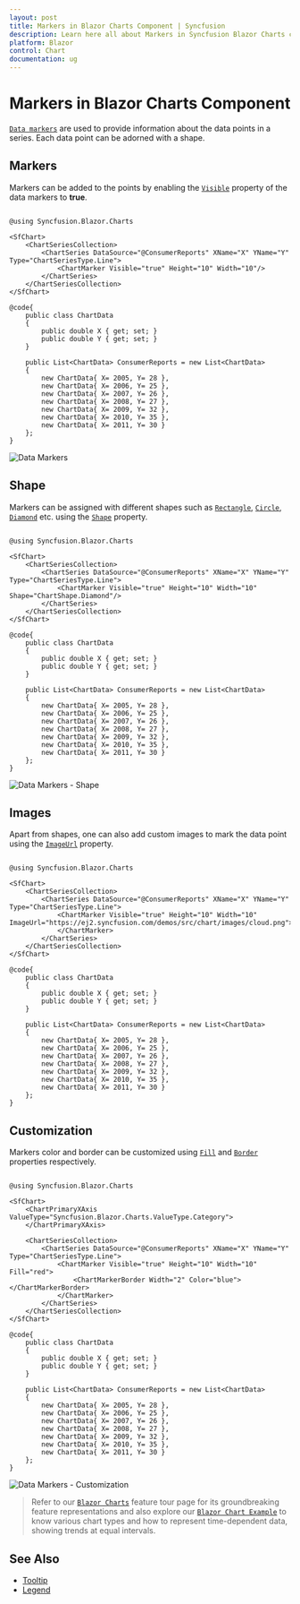 ```yaml
---
layout: post
title: Markers in Blazor Charts Component | Syncfusion
description: Learn here all about Markers in Syncfusion Blazor Charts component and more.
platform: Blazor
control: Chart
documentation: ug
---
```


# Markers in Blazor Charts Component

[`Data markers`](https://help.syncfusion.com/cr/blazor/Syncfusion.Blazor.Charts.ChartCommonMarker.html) are used to provide information about the data points in a series. Each data point can be adorned with a shape.

<!-- markdownlint-disable MD036 -->

## Markers

<!-- markdownlint-disable MD036 -->

Markers can be added to the points by enabling the [`Visible`](https://help.syncfusion.com/cr/blazor/Syncfusion.Blazor.Charts.ChartCommonMarker.html#Syncfusion_Blazor_Charts_ChartCommonMarker_Visible) property of the data markers to **true**.

```cshtml

@using Syncfusion.Blazor.Charts

<SfChart>
    <ChartSeriesCollection>
        <ChartSeries DataSource="@ConsumerReports" XName="X" YName="Y" Type="ChartSeriesType.Line">
            <ChartMarker Visible="true" Height="10" Width="10"/>            
        </ChartSeries>
    </ChartSeriesCollection>
</SfChart>

@code{
    public class ChartData
    {
        public double X { get; set; }
        public double Y { get; set; }
    }

    public List<ChartData> ConsumerReports = new List<ChartData>
	{
		new ChartData{ X= 2005, Y= 28 },
		new ChartData{ X= 2006, Y= 25 },
		new ChartData{ X= 2007, Y= 26 },
		new ChartData{ X= 2008, Y= 27 },
		new ChartData{ X= 2009, Y= 32 },
		new ChartData{ X= 2010, Y= 35 },
		new ChartData{ X= 2011, Y= 30 }
	};
}

```

![Data Markers](images/marker/marker-razor.png)

## Shape

Markers can be assigned with different shapes such as [`Rectangle`](https://help.syncfusion.com/cr/blazor/Syncfusion.Blazor.Charts.ChartShape.html#Syncfusion_Blazor_Charts_ChartShape_Rectangle), [`Circle`](https://help.syncfusion.com/cr/blazor/Syncfusion.Blazor.Charts.ChartShape.html#Syncfusion_Blazor_Charts_ChartShape_Circle), [`Diamond`](https://help.syncfusion.com/cr/blazor/Syncfusion.Blazor.Charts.ChartShape.html#Syncfusion_Blazor_Charts_ChartShape_Diamond) etc. using the [`Shape`](https://help.syncfusion.com/cr/blazor/Syncfusion.Blazor.Charts.ChartCommonMarker.html#Syncfusion_Blazor_Charts_ChartCommonMarker_Shape) property.

```cshtml

@using Syncfusion.Blazor.Charts

<SfChart>
    <ChartSeriesCollection>
        <ChartSeries DataSource="@ConsumerReports" XName="X" YName="Y" Type="ChartSeriesType.Line">
            <ChartMarker Visible="true" Height="10" Width="10" Shape="ChartShape.Diamond"/>            
        </ChartSeries>
    </ChartSeriesCollection>
</SfChart>

@code{
    public class ChartData
    {
        public double X { get; set; }
        public double Y { get; set; }
    }

    public List<ChartData> ConsumerReports = new List<ChartData>
	{
		new ChartData{ X= 2005, Y= 28 },
		new ChartData{ X= 2006, Y= 25 },
		new ChartData{ X= 2007, Y= 26 },
		new ChartData{ X= 2008, Y= 27 },
		new ChartData{ X= 2009, Y= 32 },
		new ChartData{ X= 2010, Y= 35 },
		new ChartData{ X= 2011, Y= 30 }
	};
}

```

![Data Markers - Shape](images/marker/shape-razor.png)

## Images

Apart from shapes, one can also add custom images to mark the data point using the [`ImageUrl`](https://help.syncfusion.com/cr/blazor/Syncfusion.Blazor.Charts.ChartCommonMarker.html#Syncfusion_Blazor_Charts_ChartCommonMarker_ImageUrl) property.

```cshtml

@using Syncfusion.Blazor.Charts

<SfChart>
    <ChartSeriesCollection>
        <ChartSeries DataSource="@ConsumerReports" XName="X" YName="Y" Type="ChartSeriesType.Line">
            <ChartMarker Visible="true" Height="10" Width="10" ImageUrl="https://ej2.syncfusion.com/demos/src/chart/images/cloud.png">
            </ChartMarker>
        </ChartSeries>
    </ChartSeriesCollection>
</SfChart>

@code{
    public class ChartData
    {
        public double X { get; set; }
        public double Y { get; set; }
    }

    public List<ChartData> ConsumerReports = new List<ChartData>
	{
		new ChartData{ X= 2005, Y= 28 },
		new ChartData{ X= 2006, Y= 25 },
		new ChartData{ X= 2007, Y= 26 },
		new ChartData{ X= 2008, Y= 27 },
		new ChartData{ X= 2009, Y= 32 },
		new ChartData{ X= 2010, Y= 35 },
		new ChartData{ X= 2011, Y= 30 }
	};
}

```

## Customization

Markers color and border can be customized using [`Fill`](https://help.syncfusion.com/cr/blazor/Syncfusion.Blazor.Charts.ChartCommonMarker.html#Syncfusion_Blazor_Charts_ChartCommonMarker_Fill) and [`Border`](https://help.syncfusion.com/cr/blazor/Syncfusion.Blazor.Charts.ChartCommonMarker.html#Syncfusion_Blazor_Charts_ChartCommonMarker_Border) properties respectively.

```cshtml

@using Syncfusion.Blazor.Charts

<SfChart>
    <ChartPrimaryXAxis ValueType="Syncfusion.Blazor.Charts.ValueType.Category">
    </ChartPrimaryXAxis>

    <ChartSeriesCollection>
        <ChartSeries DataSource="@ConsumerReports" XName="X" YName="Y" Type="ChartSeriesType.Line">
            <ChartMarker Visible="true" Height="10" Width="10" Fill="red">
                <ChartMarkerBorder Width="2" Color="blue"></ChartMarkerBorder>
            </ChartMarker>
        </ChartSeries>
    </ChartSeriesCollection>
</SfChart>

@code{
    public class ChartData
    {
        public double X { get; set; }
        public double Y { get; set; }
    }

    public List<ChartData> ConsumerReports = new List<ChartData>
	{
		new ChartData{ X= 2005, Y= 28 },
		new ChartData{ X= 2006, Y= 25 },
		new ChartData{ X= 2007, Y= 26 },
		new ChartData{ X= 2008, Y= 27 },
		new ChartData{ X= 2009, Y= 32 },
		new ChartData{ X= 2010, Y= 35 },
		new ChartData{ X= 2011, Y= 30 }
	};
}

```

![Data Markers - Customization](images/marker/custom-razor.png)

> Refer to our [`Blazor Charts`](https://www.syncfusion.com/blazor-components/blazor-charts) feature tour page for its groundbreaking feature representations and also explore our [`Blazor Chart Example`](https://blazor.syncfusion.com/demos/chart/line?theme=bootstrap4) to know various chart types and how to represent time-dependent data, showing trends at equal intervals.

## See Also

* [Tooltip](./tool-tip)
* [Legend](./legend)